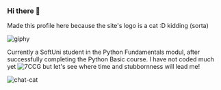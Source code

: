 ### Hi there 👋

Made this profile here because the site's logo is a cat :D
kidding (sorta)

![giphy](https://github.com/SunnyClouds333/sunnyclouds333/assets/129523990/8c0bb4ca-4594-46cc-95e0-c752dfe5b693)

Currently a SoftUni student in the Python Fundamentals modul, after successfully completing the Python Basic course. 
I have not coded much yet 
![7CCG](https://github.com/SunnyClouds333/sunnyclouds333/assets/129523990/ad1d32d7-2a59-46ea-9d7b-3020fc55f681)
but let's see where time and stubbornness will lead me! 

![chat-cat](https://github.com/SunnyClouds333/sunnyclouds333/assets/129523990/23981a59-347d-4f90-a0ca-0c94872dd8d5)
